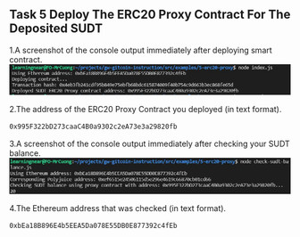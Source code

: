 ## Task 5 Deploy The ERC20 Proxy Contract For The Deposited SUDT

1.A screenshot of the console output immediately after deploying smart contract.
![Deploying smart contract](https://github.com/cuongtuanvu/Hackathon-Nervos-Broaden-the-Spectrum/blob/main/Task%2005%20-%20Deploy%20The%20ERC20%20Proxy%20Contract%20For%20The%20Deposited%20SUDT/Deploying%20smart%20contract.JPG?raw=true)

2.The address of the ERC20 Proxy Contract you deployed (in text format).
```sh
0x995F322bD273caaC4B0a9302c2eA73e3a29820fb
```

3.A screenshot of the console output immediately after checking your SUDT balance.
![Checking SUDT balance](https://github.com/cuongtuanvu/Hackathon-Nervos-Broaden-the-Spectrum/blob/main/Task%2005%20-%20Deploy%20The%20ERC20%20Proxy%20Contract%20For%20The%20Deposited%20SUDT/Checking%20your%20SUDT%20balance.JPG?raw=true)

4.The Ethereum address that was checked (in text format).
```sh
0xbEa18B896E4b5EEA5Da078E55DB0E877392c4fEb
```
